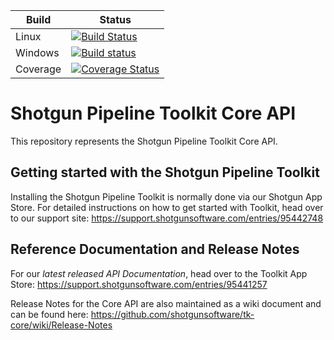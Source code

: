 | Build    | Status |
| ---------| ------ |
| Linux    | [![Build Status](https://secure.travis-ci.org/shotgunsoftware/tk-core.png?branch=master)](http://travis-ci.org/shotgunsoftware/tk-core)|
| Windows  | [![Build status](https://ci.appveyor.com/api/projects/status/wa0nkvpawf6020fi/branch/master?svg=true)](https://ci.appveyor.com/project/jfboismenu/tk-core/branch/master)|
| Coverage | [![Coverage Status](https://coveralls.io/repos/github/shotgunsoftware/tk-core/badge.svg?branch=master)](https://coveralls.io/github/shotgunsoftware/tk-core?branch=master)|

# Shotgun Pipeline Toolkit Core API

This repository represents the Shotgun Pipeline Toolkit Core API.

## Getting started with the Shotgun Pipeline Toolkit

Installing the Shotgun Pipeline Toolkit is normally done via our
Shotgun App Store. For detailed instructions on how to get started
with Toolkit, head over to our support site: 
https://support.shotgunsoftware.com/entries/95442748

## Reference Documentation and Release Notes

For our *latest released API Documentation*, head over to the Toolkit App Store:
https://support.shotgunsoftware.com/entries/95441257

Release Notes for the Core API are also maintained as a wiki document
and can be found here: https://github.com/shotgunsoftware/tk-core/wiki/Release-Notes
